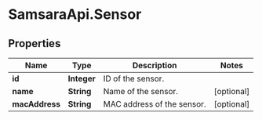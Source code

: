 # SamsaraApi.Sensor

## Properties
Name | Type | Description | Notes
------------ | ------------- | ------------- | -------------
**id** | **Integer** | ID of the sensor. | 
**name** | **String** | Name of the sensor. | [optional] 
**macAddress** | **String** | MAC address of the sensor. | [optional] 


